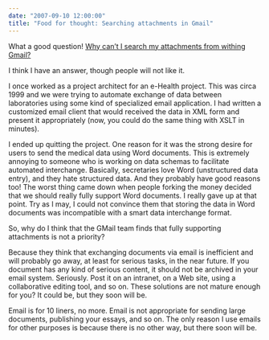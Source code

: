```yaml
---
date: "2007-09-10 12:00:00"
title: "Food for thought: Searching attachments in Gmail"
---
```




What a good question! [Why can&rsquo;t I search my attachments from withing Gmail?](https://outoftheweb.blogspot.com/2007/09/searching-attachments-in-gmail.html)

I think I have an answer, though people will not like it.

I once worked as a project architect for an e-Health project. This was circa 1999 and we were trying to automate exchange of data between laboratories using some kind of specialized email application. I had written a customized email client that would received the data in XML form and present it appropriately (now, you could do the same thing with XSLT in minutes). 

I ended up quitting the project. One reason for it was the strong desire for users to send the medical data using Word documents. This is extremely annoying to someone who is working on data schemas to facilitate automated interchange. Basically, secretaries love Word (unstructured data entry), and they hate structured data. And they probably have good reasons too! The worst thing came down when people forking the money decided that we should really fully support Word documents. I really gave up at that point. Try as I may, I could not convince them that storing the data in Word documents was incompatible with a smart data interchange format.

So, why do I think that the GMail team finds that fully supporting attachments is not a priority?

Because they think that exchanging documents via email is inefficient and will probably go away, at least for serious tasks, in the near future. If you document has any kind of serious content, it should not be archived in your email system. Seriously. Post it on an intranet, on a Web site, using a collaborative editing tool, and so on. These solutions are not mature enough for you? It could be, but they soon will be.

Email is for 10 liners, no more. Email is not appropriate for sending large documents, publishing your essays, and so on. The only reason I use emails for other purposes is because there is no other way, but there soon will be.

